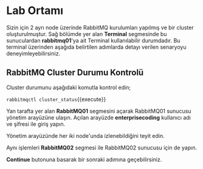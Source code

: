 # Lab Ortamı

Sizin için 2 ayrı node üzerinde RabbitMQ kurulumları yapılmış ve bir cluster oluşturulmuştur. Sağ bölümde yer alan **Terminal** segmesinde bu sunuculardan **rabbitmq01**'ya ait Terminal kullanılabilir durumdadır. Bu terminal üzerinden aşağıda belirtilen adımlarda detayı verilen senaryoyu deneyimleyebilirsiniz.

## RabbitMQ Cluster Durumu Kontrolü

Cluster durumunu aşağıdaki komutla kontrol edin;

`rabbitmqctl cluster_status`{{execute}}

Yan tarafta yer alan **RabbitMQ01** segmesini açarak RabbitMQ01 sunucusu yönetim arayüzüne ulaşın.
Açılan arayüzde **enterprisecoding** kullanıcı adı ve şifresi ile giriş yapın.

Yönetim arayüzünde her iki node'unda izlenebildiğini teyit edin.

Aynı işlemleri **RabbitMQ02** segmesi ile RabbitMQ02 sunucusu için de yapın.

**Continue** butonuna basarak bir sonraki adımına geçebilirsiniz.